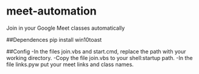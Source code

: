 # meet-automation
Join in your Google Meet classes automatically

##Dependences
pip install win10toast

##Config
-In the files join.vbs and start.cmd, replace the path with your working directory.
-Copy the file join.vbs to your shell:startup path.
-In the file links.pyw put your meet links and class names.


